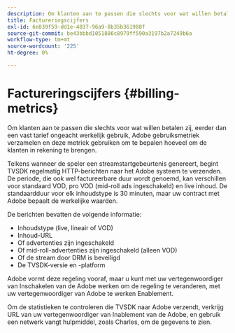 ```yaml
---
description: Om klanten aan te passen die slechts voor wat willen betalen zij, eerder dan een vast tarief ongeacht werkelijk gebruik, Adobe gebruiksmetriek verzamelen en deze metriek gebruiken om te bepalen hoeveel om de klanten in rekening te brengen.
title: Factureringscijfers
exl-id: 6e839f59-dd1e-4037-96a9-8b35b361988f
source-git-commit: be43bbbd1051886c8979ff590a3197b2a7249b6a
workflow-type: tm+mt
source-wordcount: '225'
ht-degree: 0%

---
```


# Factureringscijfers {#billing-metrics}

Om klanten aan te passen die slechts voor wat willen betalen zij, eerder dan een vast tarief ongeacht werkelijk gebruik, Adobe gebruiksmetriek verzamelen en deze metriek gebruiken om te bepalen hoeveel om de klanten in rekening te brengen.

Telkens wanneer de speler een streamstartgebeurtenis genereert, begint TVSDK regelmatig HTTP-berichten naar het Adobe systeem te verzenden. De periode, die ook wel factureerbare duur wordt genoemd, kan verschillen voor standaard VOD, pro VOD (mid-roll ads ingeschakeld) en live inhoud. De standaardduur voor elk inhoudstype is 30 minuten, maar uw contract met Adobe bepaalt de werkelijke waarden.

De berichten bevatten de volgende informatie:

* Inhoudstype (live, lineair of VOD)
* Inhoud-URL
* Of advertenties zijn ingeschakeld
* Of mid-roll-advertenties zijn ingeschakeld (alleen VOD)
* Of de stream door DRM is beveiligd
* De TVSDK-versie en -platform

Adobe vormt deze regeling vooraf, maar u kunt met uw vertegenwoordiger van Inschakelen van de Adobe werken om de regeling te veranderen, met uw vertegenwoordiger van Adobe te werken Enablement.

Om de statistieken te controleren die TVSDK naar Adobe verzendt, verkrijg URL van uw vertegenwoordiger van Inablement van de Adobe, en gebruik een netwerk vangt hulpmiddel, zoals Charles, om de gegevens te zien.
